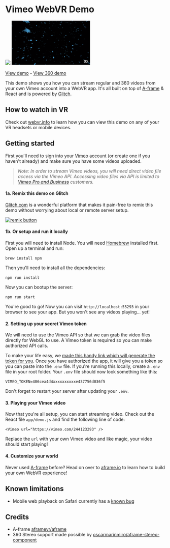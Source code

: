 # Vimeo WebVR Demo

<img src="images/demo.gif" width="49%" /> <img src="images/360-demo.gif" width="49%" />

[View demo](https://vimeo-webvr-demo.glitch.me/) - [View 360 demo](https://vimeo-webvr-360demo.glitch.me/)

This demo shows you how you can stream regular and 360 videos from your own Vimeo account into a WebVR app. It's all built on top of [A-frame](https://aframe.io) & React and is powered by [Glitch](https://glitch.com).

## How to watch in VR
Check out [webvr.info](https://webvr.info/) to learn how you can view this demo on any of your VR headsets or mobile devices.

## Getting started
First you'll need to sign into your [Vimeo](https://vimeo.com) account (or create one if you haven't already) and make sure you have some videos uploaded.
> _Note: In order to stream Vimeo videos, you will need direct video file access via the Vimeo API. Accessing video files via API is limited to [Vimeo Pro and Business](https://vimeo.com/upgrade) customers._

#### 1a. Remix this demo on Glitch
[Glitch.com](https://glitch.com) is a wonderful platform that makes it pain-free to remix this demo without worrying about local or remote server setup.

<a href="https://glitch.com/edit/#!/remix/vimeo-webvr-demo">
  <img src="https://cdn.glitch.com/2bdfb3f8-05ef-4035-a06e-2043962a3a13%2Fremix-button.svg?1504724691606" alt="remix button" aria-label="remix" width="124">
</a>

#### 1b. Or setup and run it locally
First you will need to install Node. You will need [Homebrew](https://brew.sh/) installed first. Open up a terminal and run:

```
brew install npm
```

Then you'll need to install all the dependencies:
```
npm run install
```

Now you can bootup the server:
```
npm run start
```

You're good to go! Now you can visit `http://localhost:55293` in your browser to see your app. But you won't see any videos playing... yet!

#### 2. Setting up your secret Vimeo token
We will need to use the Vimeo API so that we can grab the video files directly for WebGL to use. A Vimeo token is required so you can make authorized API calls.

To make your life easy, we [made this handy link which will generate the token for you](https://vimeo-authy.herokuapp.com/auth/vimeo/webgl). Once you have authorized the app, it will give you a token so you can paste into the `.env` file. If you're running this locally, create a `.env` file in your root folder. Your `.env` file should now look something like this:
```
VIMEO_TOKEN=406cea4d4xxxxxxxxxxe437756d036f5
```

Don't forget to restart your server after updating your `.env`.

#### 3. Playing your Vimeo video
Now that you're all setup, you can start streaming video. Check out the React file `app/demo.js` and find the following line of code:

```
<Vimeo url="https://vimeo.com/244123293" />
```

Replace the `url` with your own Vimeo video and like magic, your video should start playing!

#### 4. Customize your world
Never used [A-frame](https://aframe.io/) before? Head on over to [aframe.io](https://aframe.io/) to learn how to build your own WebVR experience!


## Known limitations
* Mobile web playback on Safari currently has a [known bug](https://bugs.webkit.org/show_bug.cgi?id=179417)


## Credits
* A-frame [aframevr/aframe](https://github.com/aframevr/aframe)
* 360 Stereo support made possible by [oscarmarinmiro/aframe-stereo-component](https://github.com/oscarmarinmiro/aframe-stereo-component)
